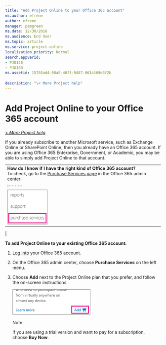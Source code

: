 ```yaml
---
title: "Add Project Online to your Office 365 account"
ms.author: efrene
author: efrene
manager: pamgreen
ms.date: 12/30/2016
ms.audience: End User
ms.topic: article
ms.service: project-online
localization_priority: Normal
search.appverid:
- PJO150
- PJO160
ms.assetid: 15703ad4-08a9-40f3-9487-063a369e8f2b

description: "\< More Project help"
---
```


# Add Project Online to your Office 365 account

 *[\< More Project help](project-help.md)* 
  
If you already subscribe to another Microsoft service, such as Exchange Online or SharePoint Online, then you already have an Office 365 account. If you are using Office 365 Enterprise, Government, or Academic, you may be able to simply add Project Online to that account.
  
||
|:-----|
|**How do I know if I have the right kind of Office 365 account?** <br/> To check, go to the [Purchase Services page](https://go.microsoft.com/fwlink/p/?LinkID=402340) in the Office 365 admin center.  <br/> |||
|:-----|:-----|
|![Purchase Services](media/6a43626d-916a-4bb7-816f-633770ded933.jpg)           <br/> |**If you see Project Online listed,** this means you can add it! Keep reading to learn more.  <br/> **If you don't see Project Online listed,** this could be because your account isn't Office 365 Enterprise, Government, or Academic. These are the only subscription levels that currently support Project Online.  <br/> |
   
|
   
 **To add Project Online to your existing Office 365 account:**
  
1. [Log into](https://portal.office.com) your Office 365 account. 
    
2. On the Office 365 admin center, choose **Purchase Services** on the left menu. 
    
3. Choose **Add** next to the Project Online plan that you prefer, and follow the on-screen instructions. 
    
    ![Add](media/31f98738-ca32-4579-828d-8bdcbc2a953a.jpg)
  
    > [!NOTE]
    >  If you are using a trial version and want to pay for a subscription, choose **Buy Now**. 
  

